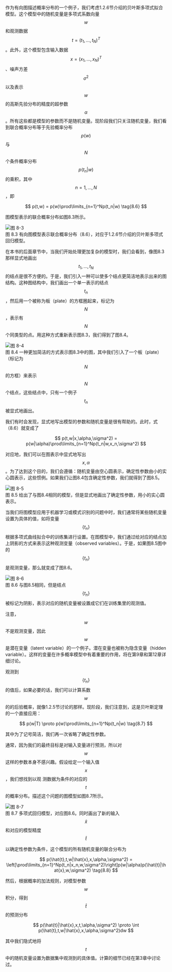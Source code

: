 作为有向图描述概率分布的一个例子，我们考虑1.2.6节介绍的贝叶斯多项式拟合模型。这个模型中的随机变量是多项式系数向量$$ w $$和观测数据$$ t = (t_1,...,t_N)^T $$。此外，这个模型包含输入数据$$ x = (x_1,...,x_N)^T $$、噪声方差$$ \sigma^2 $$以及表示$$ w $$的高斯先验分布的精度的超参数$$ \alpha $$。所有这些都是模型的参数而不是随机变量。现阶段我们只关注随机变量，我们看到联合概率分布等于先验概率分布$$ p(w)
$$与$$ N $$个条件概率分布$$ p(t_n|w) $$的乘积，其中$$ n=1,...,N $$，即    

$$
p(t,w) = p(w)\prod\limits_{n=1}^Np(t_n|w) \tag{8.6}
$$

图模型表示的联合概率分布如图8.3所示。    

![图 8-3](images/directed_graphical_probability.png)      
图 8.3 有向图模型表示联合概率分布（8.6），对应于1.2.6节介绍的贝叶斯多项式回归模型。    

在本书的后面章节中，当我们开始处理更加复杂的模型时，我们会看到，像图8.3那样显式地画出$$ t_1,...,t_N $$的结点是很不方便的。于是，我们引入一种可以使多个结点更简洁地表示出来的图结构。这种图结构中，我们画出一个单一表示的结点$$ t_n $$，然后用一个被称为板（plate）的方框圈起来，标记为$$ N $$，表示有$$ N $$个同类型的点。用这种方式重新表示图8.3，我们得到了图8.4。    

![图 8-4](images/directed_graphical_compact.png)      
图 8.4 一种更加简洁的方式表示图8.3中的图，其中我们引入了一个板（plate）（标记为$$ N $$的方框）来表示$$ N $$个结点，这些结点中，只有一个例子$$ t_n $$被显式地画出。    

我们有时会发现，显式地写出模型的参数和随机变量是很有帮助的。此时，式（8.6）就变成了    

$$
p(t,w|x,\alpha,\sigma^2) = p(w|\alpha)\prod\limits_{n=1}^Np(t_n|w,x_n,\sigma^2)
$$

对应地，我们可以在图表示中显式地写出$$ x, \alpha $$。为了达到这个目的，我们会遵循：随机变量由空心圆表示，确定性参数由小的实心圆表示，这些惯例。如果我们让图8.4包含确定性参数，我们就得到了图8.5。


![图 8-5](images/directed_graphical_determine.png)      
图 8.5 给出了与图8.4相同的模型，但是显式地画出了确定性参数，用小的实心圆表示。    

当我们将图模型应用于机器学习或模式识别的问题中时，我们通常将某些随机变量设置为具体的值，如将变量$$ \{t_n\} $$根据多项式曲线拟合中的训练集进行设置。在图模型中，我们通过给对应的结点加上阴影的方式来表示这种观测变量（observed variables）。于是，如果图8.5图中的$$ \{t_n\} $$是观测变量，那么就变成了图8.6。

![图 8-6](images/directed_graphical_observed.png)      
图 8.6 与图8.5相同，但是结点$$ \{t_n\} $$被标记为阴影，表示对应的随机变量被设置成它们在训练集里的观测值。

注意，$$ w $$不是观测变量，因此$$ w $$是潜在变量（latent variable）的一个例子。潜在变量也被称为隐含变量（hidden variable）。这样的变量在许多概率模型中有着重要的作用，将在第9章和第12章详细讨论。    

观测到$$ \{t_n\} $$的值后，如果必要的话，我们可以计算系数$$ w $$的的后验概率，就像1.2.5节讨论的那样。现阶段，我们注意到，这是贝叶斯定理的一个直接应用：    

$$
p(w|T) \proto p(w)\prod\limits_{n=1}^Np(t_n|w) \tag{8.7}
$$

其中为了记号简洁，我们再一次省略了确定性参数。    

通常，因为我们的最终目标是对输入变量进行预测，所以对$$ w $$这样的参数本身不感兴趣。假设给定一个输入值$$ x $$，我们想找到以观 测数据为条件的对应的$$ t $$的概率分布。描述这个问题的图模型如图8.7所示。

![图 8-7](images/directed_graphical_regression.png)      
图 8.7 多项式回归模型，对应图8.6。同时画出了新的输入$$ \hat{x} $$和对应的模型精度$$ \hat{t} $$

以确定性参数为条件，这个模型的所有随机变量的联合分布为    

$$
p(\hat{t},t,w|\hat{x},x,\alpha,\sigma^2) = \left[\prod\limits_{n=1}^Np(t_n|x_n,w,\sigma^2)\right]p(w|\alpha)p(\hat{t}|\hat{x},w,\sigma^2) \tag{8.8}
$$

然后，根据概率的加法规则，对模型参数$$ w $$积分，得到$$ \hat{t} $$的预测分布    

$$
p(\hat{t}|\hat{x},x,t,\alpha,\sigma^2) \proto \int p(\hat{t},t,w|\hat{x},x,\alpha,\sigma^2)dw
$$

其中我们隐式地将$$ t $$中的随机变量设置为数据集中观测到的具体值。计算的细节已经在第3章中讨论过。
